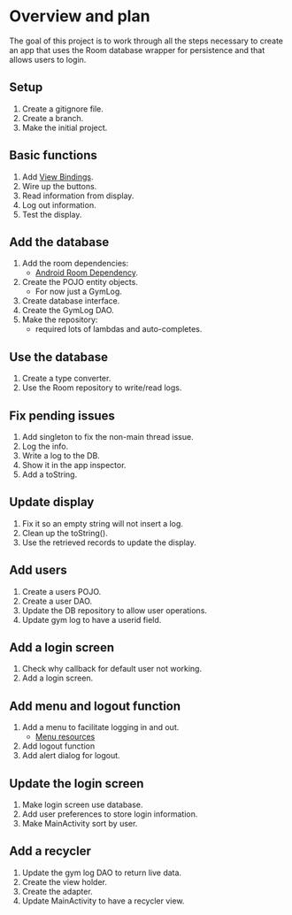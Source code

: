 # Overview and plan
The goal of this project is to work through all the steps necessary to create an app that uses the Room database wrapper for persistence and that allows users to login.

## Setup
1. Create a gitignore file.
2. Create a branch.
3. Make the initial project.

## Basic functions
1. Add [View Bindings](https://developer.android.com/topic/libraries/view-binding).
2. Wire up the buttons.
3. Read information from display.
4. Log out information.
5. Test the display.

## Add the database
1. Add the room dependencies:
   * [Android Room Dependency](https://developer.android.com/jetpack/androidx/releases/room).
2. Create the POJO entity objects.
   * For now just a GymLog.
3. Create database interface.
4. Create the GymLog DAO.
5. Make the repository:
   * required lots of lambdas and auto-completes.

## Use the database
1. Create a type converter.
2. Use the Room repository to write/read logs.

## Fix pending issues
1. Add singleton to fix the non-main thread issue.
2. Log the info.
3. Write a log to the DB.
4. Show it in the app inspector.
5. Add a toString.

## Update display
1. Fix it so an empty string will not insert a log.
2. Clean up the toString().
3. Use the retrieved records to update the display.

## Add users
1. Create a users POJO.
2. Create a user DAO.
3. Update the DB repository to allow user operations.
4. Update gym log to have a userid field.

## Add a login screen
1. Check why callback for default user not working.
2. Add a login screen.

## Add menu and logout function
1. Add a menu to facilitate logging in and out.
   * [Menu resources](https://developer.android.com/guide/topics/resources/menu-resource)
2. Add logout function
3. Add alert dialog for logout.

## Update the login screen
1. Make login screen use database.
2. Add user preferences to store login information.
3. Make MainActivity sort by user.

## Add a recycler
1. Update the gym log DAO to return live data.
2. Create the view holder.
3. Create the adapter.
4. Update MainActivity to have a recycler view.
